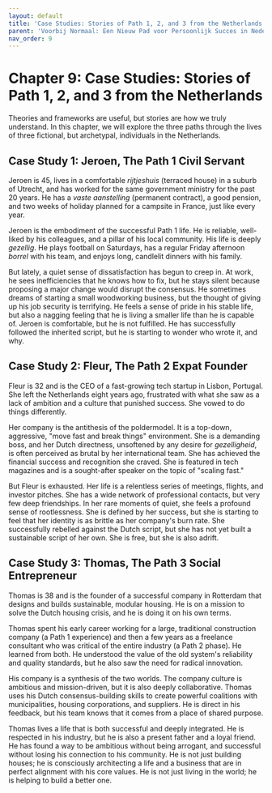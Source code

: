 ```yaml
---
layout: default
title: 'Case Studies: Stories of Path 1, 2, and 3 from the Netherlands'
parent: 'Voorbij Normaal: Een Nieuw Pad voor Persoonlijk Succes in Nederland'
nav_order: 9
---
```


# Chapter 9: Case Studies: Stories of Path 1, 2, and 3 from the Netherlands

Theories and frameworks are useful, but stories are how we truly understand. In this chapter, we will explore the three paths through the lives of three fictional, but archetypal, individuals in the Netherlands. 

## Case Study 1: Jeroen, The Path 1 Civil Servant

Jeroen is 45, lives in a comfortable *rijtjeshuis* (terraced house) in a suburb of Utrecht, and has worked for the same government ministry for the past 20 years. He has a *vaste aanstelling* (permanent contract), a good pension, and two weeks of holiday planned for a campsite in France, just like every year. 

Jeroen is the embodiment of the successful Path 1 life. He is reliable, well-liked by his colleagues, and a pillar of his local community. His life is deeply *gezellig*. He plays football on Saturdays, has a regular Friday afternoon *borrel* with his team, and enjoys long, candlelit dinners with his family. 

But lately, a quiet sense of dissatisfaction has begun to creep in. At work, he sees inefficiencies that he knows how to fix, but he stays silent because proposing a major change would disrupt the consensus. He sometimes dreams of starting a small woodworking business, but the thought of giving up his job security is terrifying. He feels a sense of pride in his stable life, but also a nagging feeling that he is living a smaller life than he is capable of. Jeroen is comfortable, but he is not fulfilled. He has successfully followed the inherited script, but he is starting to wonder who wrote it, and why.

## Case Study 2: Fleur, The Path 2 Expat Founder

Fleur is 32 and is the CEO of a fast-growing tech startup in Lisbon, Portugal. She left the Netherlands eight years ago, frustrated with what she saw as a lack of ambition and a culture that punished success. She vowed to do things differently.

Her company is the antithesis of the poldermodel. It is a top-down, aggressive, "move fast and break things" environment. She is a demanding boss, and her Dutch directness, unsoftened by any desire for *gezelligheid*, is often perceived as brutal by her international team. She has achieved the financial success and recognition she craved. She is featured in tech magazines and is a sought-after speaker on the topic of "scaling fast."

But Fleur is exhausted. Her life is a relentless series of meetings, flights, and investor pitches. She has a wide network of professional contacts, but very few deep friendships. In her rare moments of quiet, she feels a profound sense of rootlessness. She is defined by her success, but she is starting to feel that her identity is as brittle as her company's burn rate. She successfully rebelled against the Dutch script, but she has not yet built a sustainable script of her own. She is free, but she is also adrift.

## Case Study 3: Thomas, The Path 3 Social Entrepreneur

Thomas is 38 and is the founder of a successful company in Rotterdam that designs and builds sustainable, modular housing. He is on a mission to solve the Dutch housing crisis, and he is doing it on his own terms.

Thomas spent his early career working for a large, traditional construction company (a Path 1 experience) and then a few years as a freelance consultant who was critical of the entire industry (a Path 2 phase). He learned from both. He understood the value of the old system's reliability and quality standards, but he also saw the need for radical innovation.

His company is a synthesis of the two worlds. The company culture is ambitious and mission-driven, but it is also deeply collaborative. Thomas uses his Dutch consensus-building skills to create powerful coalitions with municipalities, housing corporations, and suppliers. He is direct in his feedback, but his team knows that it comes from a place of shared purpose. 

Thomas lives a life that is both successful and deeply integrated. He is respected in his industry, but he is also a present father and a loyal friend. He has found a way to be ambitious without being arrogant, and successful without losing his connection to his community. He is not just building houses; he is consciously architecting a life and a business that are in perfect alignment with his core values. He is not just living in the world; he is helping to build a better one.
